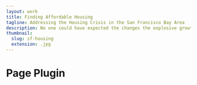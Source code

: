 ```yaml
---
layout: work
title: Finding Affordable Housing
tagline: Addressing the Housing Crisis in the San Francisco Bay Area
description: No one could have expected the changes the explosive growth of technology in the Bay Area would have on the housing market and the economic and social impacts caused by the influx of young entrepreneurs and young technology companies.
thumbnail:
  slug: sf-housing
  extension: .jpg
---
```


<h1>Page Plugin</h1>